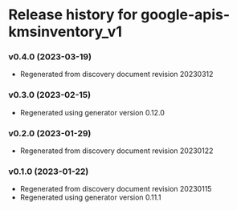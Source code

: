 # Release history for google-apis-kmsinventory_v1

### v0.4.0 (2023-03-19)

* Regenerated from discovery document revision 20230312

### v0.3.0 (2023-02-15)

* Regenerated using generator version 0.12.0

### v0.2.0 (2023-01-29)

* Regenerated from discovery document revision 20230122

### v0.1.0 (2023-01-22)

* Regenerated from discovery document revision 20230115
* Regenerated using generator version 0.11.1

